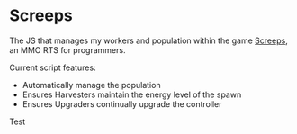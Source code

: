 # Screeps

The JS that manages my workers and population within the game [Screeps](https://screeps.com/), an MMO RTS for programmers.

Current script features:
* Automatically manage the population
* Ensures Harvesters maintain the energy level of the spawn
* Ensures Upgraders continually upgrade the controller

Test